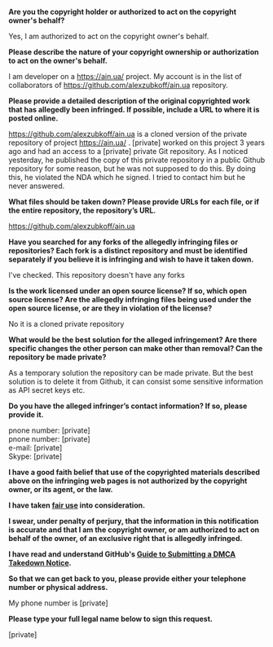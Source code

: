 **Are you the copyright holder or authorized to act on the copyright owner's behalf?**

Yes, I am authorized to act on the copyright owner's behalf.

**Please describe the nature of your copyright ownership or authorization to act on the owner's behalf.**

I am developer on a https://ain.ua/ project. My account is in the list of collaborators of https://github.com/alexzubkoff/ain.ua repository.

**Please provide a detailed description of the original copyrighted work that has allegedly been infringed. If possible, include a URL to where it is posted online.**

https://github.com/alexzubkoff/ain.ua is a cloned version of the private repository of project https://ain.ua/ . [private] worked on this project 3 years ago and had an access to a [private] private Git repository. As I noticed yesterday, he published the copy of this private repository in a public Github repository for some reason, but he was not supposed to do this. By doing this, he violated the NDA which he signed. I tried to contact him but he never answered.

**What files should be taken down? Please provide URLs for each file, or if the entire repository, the repository’s URL.**

https://github.com/alexzubkoff/ain.ua

**Have you searched for any forks of the allegedly infringing files or repositories? Each fork is a distinct repository and must be identified separately if you believe it is infringing and wish to have it taken down.**

I've checked. This repository doesn't have any forks

**Is the work licensed under an open source license? If so, which open source license? Are the allegedly infringing files being used under the open source license, or are they in violation of the license?**

No it is a cloned private repository

**What would be the best solution for the alleged infringement? Are there specific changes the other person can make other than removal? Can the repository be made private?**

As a temporary solution the repository can be made private. But the best solution is to delete it from Github, it can consist some sensitive information as API secret keys etc.

**Do you have the alleged infringer’s contact information? If so, please provide it.**

pnone number: [private]  
pnone number: [private]  
e-mail: [private]  
Skype: [private]

**I have a good faith belief that use of the copyrighted materials described above on the infringing web pages is not authorized by the copyright owner, or its agent, or the law.**

**I have taken <a href="https://www.lumendatabase.org/topics/22">fair use</a> into consideration.**

**I swear, under penalty of perjury, that the information in this notification is accurate and that I am the copyright owner, or am authorized to act on behalf of the owner, of an exclusive right that is allegedly infringed.**

**I have read and understand GitHub's <a href="https://docs.github.com/articles/guide-to-submitting-a-dmca-takedown-notice/">Guide to Submitting a DMCA Takedown Notice</a>.**

**So that we can get back to you, please provide either your telephone number or physical address.**

My phone number is [private]

**Please type your full legal name below to sign this request.**

[private]

